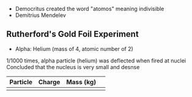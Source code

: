 - Democritus created the word "atomos" meaning indivisible
- Demitrius Mendelev

## Rutherford's Gold Foil Experiment
- Alpha:
Helium (mass of 4, atomic number of 2)

1/1000 times, alpha particle (helium) was deflected when fired at nuclei 
Concluded that the nucleus is very small and desnse

|Particle|Charge|Mass (kg)||
|--|--|--|--|
|  |  |  |  |

<!--stackedit_data:
eyJoaXN0b3J5IjpbLTEyNTEzNTQyMzksMjEyODQ4NDAyNl19
-->